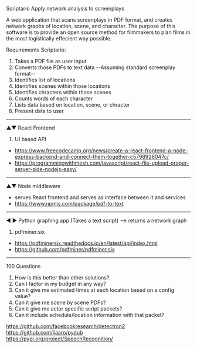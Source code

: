 Scriptario
Apply network analysis to screenplays

A web application that scans screenplays in PDF format,
and creates network graphs of location, scene, and character.
The purpose of this software is to provide an open source method
for filmmakers to plan films in the most logistically effecient way possible.

Requirements
Scriptario:
1. Takes a PDF file as user input
2. Converts those PDFs to text data
--Assuming standard screenplay format--
3. Identifies list of locations
4. Identifies scenes within those locations
5. Identifies chracters within those scenes
6. Counts words of each character
7. Lists data based on location, scene, or chracter
8. Present data to user
----------------------------------------------------
▲▼ React Frontend
1. UI based API
- https://www.freecodecamp.org/news/create-a-react-frontend-a-node-express-backend-and-connect-them-together-c5798926047c/
- https://programmingwithmosh.com/javascript/react-file-upload-proper-server-side-nodejs-easy/
----------------------------------------------------
▲▼ Node middleware 
- serves React frontend and serves as interface between it and services
- https://www.npmjs.com/package/pdf-to-text
----------------------------------------------------
◀ ▶ Python graphing app
(Takes a text script) --> returns a network graph
1. pdfminer.six
-  https://pdfminersix.readthedocs.io/en/latest/api/index.html
-  https://github.com/pdfminer/pdfminer.six
-----

100 Questions
1. How is this better than other solutions?
2. Can I factor in my budget in any way? 
3. Can it give me estimated times at each location based on a config value?
4. Can it give me scene by scene PDFs?
5. Can it give me actor specific script packets?
6. Can it include schedule/location information with that packet?



https://github.com/facebookresearch/detectron2
https://github.com/jiaaro/pydub
https://pypi.org/project/SpeechRecognition/
